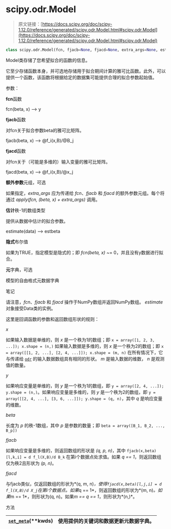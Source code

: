 # scipy.odr.Model

> 原文链接：[https://docs.scipy.org/doc/scipy-1.12.0/reference/generated/scipy.odr.Model.html#scipy.odr.Model](https://docs.scipy.org/doc/scipy-1.12.0/reference/generated/scipy.odr.Model.html#scipy.odr.Model)

```py
class scipy.odr.Model(fcn, fjacb=None, fjacd=None, extra_args=None, estimate=None, implicit=0, meta=None)
```

Model类存储了您希望拟合的函数的信息。

它至少存储函数本身，并可选地存储用于拟合期间计算的雅可比函数。此外，可以提供一个函数，该函数将根据给定的数据集可能提供合理的拟合参数起始值。

参数：

**fcn**函数

fcn(beta, x) –> y

**fjacb**函数

对fcn关于拟合参数beta的雅可比矩阵。

fjacb(beta, x) –> @f_i(x,B)/@B_j

**fjacd**函数

对fcn关于（可能是多维的）输入变量的雅可比矩阵。

fjacd(beta, x) –> @f_i(x,B)/@x_j

**额外参数**元组，可选

如果指定，*extra_args* 应为传递给 *fcn*、*fjacb* 和 *fjacd* 的额外参数元组。每个将通过 *apply(fcn, (beta, x) + extra_args)* 调用。

**估计**秩-1的数组类型

提供从数据中估计的拟合参数。

estimate(data) –> estbeta

**隐式**布尔值

如果为TRUE，指定模型是隐式的；即 *fcn(beta, x)* ~= 0，并且没有y数据进行拟合。

**元**字典，可选

模型的自由格式元数据字典

笔记

请注意，*fcn*、*fjacb* 和 *fjacd* 操作于NumPy数组并返回NumPy数组。 *estimate* 对象接受Data类的实例。

这里是回调函数的参数和返回数组形状的规则：

*x*

如果输入数据是单维的，则 *x* 是一个秩为1的数组；即 `x = array([1, 2, 3, ...]); x.shape = (n,)` 如果输入数据是多维的，则 *x* 是一个秩为2的数组；即 `x = array([[1, 2, ...], [2, 4, ...]]); x.shape = (m, n)` 在所有情况下，它与传递给 [`odr`](odr-function.html#scipy.odr.odr "scipy.odr.odr") 的输入数据数组具有相同的形状。 *m* 是输入数据的维数， *n* 是观测值的数量。

*y*

如果响应变量是单维的，则 *y* 是一个秩为1的数组，即 `y = array([2, 4, ...]); y.shape = (n,)`。如果响应变量是多维的，则 *y* 是一个秩为2的数组，即 `y = array([[2, 4, ...], [3, 6, ...]]); y.shape = (q, n)`，其中 *q* 是响应变量的维数。

*beta*

长度为 *p* 的秩-1数组，其中 *p* 是参数的数量；即 `beta = array([B_1, B_2, ..., B_p])`

*fjacb*

如果响应变量是多维的，则返回数组的形状是 *(q, p, n)*，其中 `fjacb(x,beta)[l,k,i] = d f_l(X,B)/d B_k` 在第i个数据点处求值。如果 *q == 1*，则返回数组仅为秩2且形状为 *(p, n)*。

*fjacd*

与fjacb类似，仅返回数组的形状为*(q, m, n)*，使得`fjacd(x,beta)[l,j,i] = d f_l(X,B)/d X_j`在第i个数据点。如果*q == 1*，则返回数组的形状为*(m, n)*。如果*m == 1*，则形状为(q, n)。如果*m == q == 1*，则形状为*(n,)*。

方法

| [`set_meta`](scipy.odr.Model.set_meta.html#scipy.odr.Model.set_meta "scipy.odr.Model.set_meta")(**kwds) | 使用提供的关键词和数据更新元数据字典。 |
| --- | --- |
